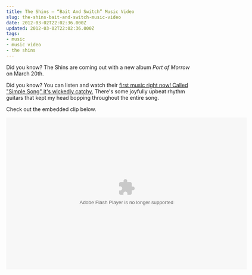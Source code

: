 ```yaml
---
title: The Shins – “Bait And Switch” Music Video
slug: the-shins-bait-and-switch-music-video
date: 2012-03-02T22:02:36.000Z
updated: 2012-03-02T22:02:36.000Z
tags:
- music
- music video
- the shins
---
```


Did you know?  The Shins are coming out with a new album <i>Port of Morrow</i> on March 20th.

Did you know?  You can listen and watch their <a href='http://stereogum.com/966191/the-shins-bait-and-switch-video/video/'>first music right now!  Called "Simple Song" it's wickedly catchy.</a>  There's some joyfully upbeat rhythm guitars that kept my head bopping throughout the entire song.

Check out the embedded clip below.
<!--more-->
<object id="flashObj" width="646" height="409" classid="clsid:D27CDB6E-AE6D-11cf-96B8-444553540000" codebase="http://download.macromedia.com/pub/shockwave/cabs/flash/swflash.cab#version=9,0,47,0"><param name="movie" value="http://c.brightcove.com/services/viewer/federated_f9?isVid=1" /><param name="bgcolor" value="#FFFFFF" /><param name="flashVars" value="videoId=1483471778001&playerID=1111742451001&playerKey=AQ~~,AAABAeI3OSk~,uIzkf_MtvBKpbfM16OVbwpJwpetXMKAl&domain=embed&dynamicStreaming=true" /><param name="base" value="http://admin.brightcove.com" /><param name="seamlesstabbing" value="false" /><param name="allowFullScreen" value="true" /><param name="swLiveConnect" value="true" /><param name="allowScriptAccess" value="always" /><embed src="http://c.brightcove.com/services/viewer/federated_f9?isVid=1" bgcolor="#FFFFFF" flashVars="videoId=1483471778001&playerID=1111742451001&playerKey=AQ~~,AAABAeI3OSk~,uIzkf_MtvBKpbfM16OVbwpJwpetXMKAl&domain=embed&dynamicStreaming=true" base="http://admin.brightcove.com" name="flashObj" width="646" height="409" seamlesstabbing="false" type="application/x-shockwave-flash" allowFullScreen="true" swLiveConnect="true" allowScriptAccess="always" pluginspage="http://www.macromedia.com/shockwave/download/index.cgi?P1_Prod_Version=ShockwaveFlash"></embed></object>
